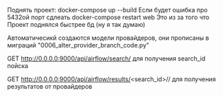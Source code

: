 Поднять проект:
    docker-compose up --build
    Если будет ошибка про 5432ой порт сдлеать docker-compose restart web
    Это из за того что Проект поднялся быстрее бд (ну я так думаю)

Автоматичесикй создаются модели провайдеров, они прописаны в миграций "0006_alter_provider_branch_code.py"

GET http://0.0.0.0:9000/api/airflow/search/ для получения search_id пойска

GET http://0.0.0.0:9000/api/airflow/results/<search_id>/<currency>/ для получения результатов от провайдеров